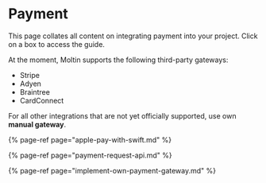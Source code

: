 # Payment

This page collates all content on integrating payment into your project. Click on a box to access the guide.

At the moment, Moltin supports the following third-party gateways:

* Stripe
* Adyen
* Braintree
* CardConnect

For all other integrations that are not yet officially supported, use own **manual gateway**.

{% page-ref page="apple-pay-with-swift.md" %}

{% page-ref page="payment-request-api.md" %}

{% page-ref page="implement-own-payment-gateway.md" %}



